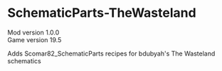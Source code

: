 # SchematicParts-TheWasteland
Mod version 1.0.0  
Game version 19.5

Adds Scomar82_SchematicParts recipes for bdubyah's The Wasteland schematics
